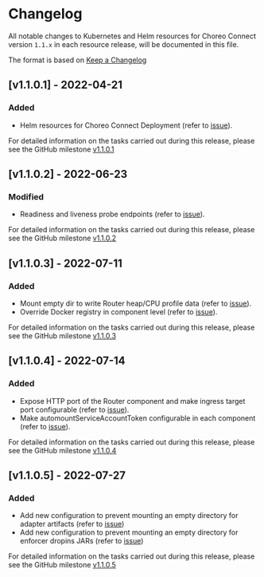 # Changelog

All notable changes to Kubernetes and Helm resources for Choreo Connect version `1.1.x` in each resource release,
will be documented in this file.

The format is based on [Keep a Changelog](https://keepachangelog.com/en/1.0.0/)

## [v1.1.0.1] - 2022-04-21

### Added

- Helm resources for Choreo Connect Deployment (refer to [issue](https://github.com/wso2/kubernetes-microgateway/issues/35)).

For detailed information on the tasks carried out during this release, please see the GitHub milestone [v1.1.0.1](https://github.com/wso2/kubernetes-microgateway/milestone/5)

## [v1.1.0.2] - 2022-06-23

### Modified

- Readiness and liveness probe endpoints (refer to [issue](https://github.com/wso2/kubernetes-microgateway/issues/38)).

For detailed information on the tasks carried out during this release, please see the GitHub milestone [v1.1.0.2](https://github.com/wso2/kubernetes-microgateway/milestone/6)

## [v1.1.0.3] - 2022-07-11

### Added

- Mount empty dir to write Router heap/CPU profile data (refer to [issue](https://github.com/wso2/kubernetes-microgateway/issues/45)).
- Override Docker registry in component level (refer to [issue](https://github.com/wso2/kubernetes-microgateway/issues/46)).

For detailed information on the tasks carried out during this release, please see the GitHub milestone [v1.1.0.3](https://github.com/wso2/kubernetes-microgateway/milestone/8)

## [v1.1.0.4] - 2022-07-14

### Added

- Expose HTTP port of the Router component and make ingress target port configurable (refer to [issue](https://github.com/wso2/kubernetes-microgateway/issues/52)).
- Make automountServiceAccountToken configurable in each component (refer to [issue](https://github.com/wso2/kubernetes-microgateway/issues/53)).

For detailed information on the tasks carried out during this release, please see the GitHub milestone [v1.1.0.4](https://github.com/wso2/kubernetes-microgateway/milestone/10)

## [v1.1.0.5] - 2022-07-27

### Added

- Add new configuration to prevent mounting an empty directory for adapter artifacts (refer to [issue](https://github.com/wso2/kubernetes-microgateway/issues/62))
- Add new configuration to prevent mounting an empty directory for enforcer dropins JARs (refer to [issue](https://github.com/wso2/kubernetes-microgateway/issues/64))

For detailed information on the tasks carried out during this release, please see the GitHub milestone [v1.1.0.5](https://github.com/wso2/kubernetes-microgateway/milestone/12) 
